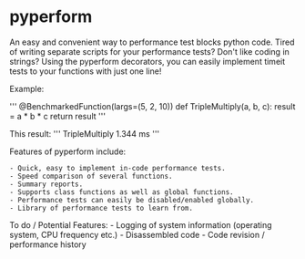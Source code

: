 pyperform
=========

An easy and convenient way to performance test blocks python code.
Tired of writing separate scripts for your performance tests? Don't like coding in strings?
Using the pyperform decorators, you can easily implement timeit tests to your functions with just one line!

Example:

'''
@BenchmarkedFunction(largs=(5, 2, 10))
def TripleMultiply(a, b, c):
    result = a * b * c
    return result
'''

This result:
'''
TripleMultiply 	 1.344 ms
'''

Features of pyperform include:

    - Quick, easy to implement in-code performance tests.
    - Speed comparison of several functions.
    - Summary reports.
    - Supports class functions as well as global functions.
    - Performance tests can easily be disabled/enabled globally.
    - Library of performance tests to learn from.

To do / Potential Features:
    - Logging of system information (operating system, CPU frequency etc.)
    - Disassembled code
    - Code revision / performance history

